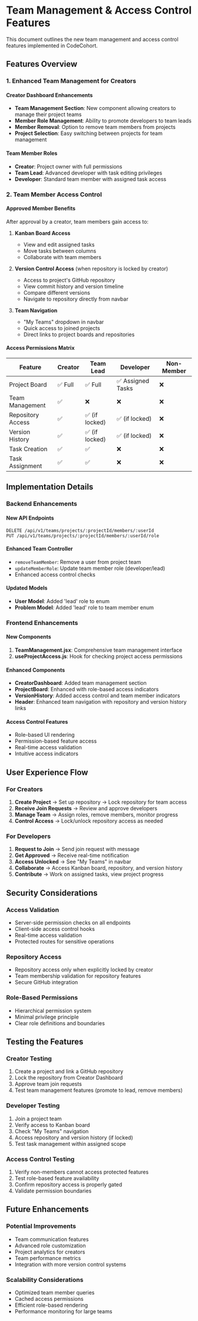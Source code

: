 # Team Management & Access Control Features

This document outlines the new team management and access control features implemented in CodeCohort.

## Features Overview

### 1. Enhanced Team Management for Creators

#### Creator Dashboard Enhancements
- **Team Management Section**: New component allowing creators to manage their project teams
- **Member Role Management**: Ability to promote developers to team leads
- **Member Removal**: Option to remove team members from projects
- **Project Selection**: Easy switching between projects for team management

#### Team Member Roles
- **Creator**: Project owner with full permissions
- **Team Lead**: Advanced developer with task editing privileges
- **Developer**: Standard team member with assigned task access

### 2. Team Member Access Control

#### Approved Member Benefits
After approval by a creator, team members gain access to:

1. **Kanban Board Access**
   - View and edit assigned tasks
   - Move tasks between columns
   - Collaborate with team members

2. **Version Control Access** (when repository is locked by creator)
   - Access to project's GitHub repository
   - View commit history and version timeline
   - Compare different versions
   - Navigate to repository directly from navbar

3. **Team Navigation**
   - "My Teams" dropdown in navbar
   - Quick access to joined projects
   - Direct links to project boards and repositories

#### Access Permissions Matrix
| Feature | Creator | Team Lead | Developer | Non-Member |
|---------|---------|-----------|-----------|------------|
| Project Board | ✅ Full | ✅ Full | ✅ Assigned Tasks | ❌ |
| Team Management | ✅ | ❌ | ❌ | ❌ |
| Repository Access | ✅ | ✅ (if locked) | ✅ (if locked) | ❌ |
| Version History | ✅ | ✅ (if locked) | ✅ (if locked) | ❌ |
| Task Creation | ✅ | ✅ | ❌ | ❌ |
| Task Assignment | ✅ | ✅ | ❌ | ❌ |

## Implementation Details

### Backend Enhancements

#### New API Endpoints
```
DELETE /api/v1/teams/projects/:projectId/members/:userId
PUT /api/v1/teams/projects/:projectId/members/:userId/role
```

#### Enhanced Team Controller
- `removeTeamMember`: Remove a user from project team
- `updateMemberRole`: Update team member role (developer/lead)
- Enhanced access control checks

#### Updated Models
- **User Model**: Added 'lead' role to enum
- **Problem Model**: Added 'lead' role to team member enum

### Frontend Enhancements

#### New Components
1. **TeamManagement.jsx**: Comprehensive team management interface
2. **useProjectAccess.js**: Hook for checking project access permissions

#### Enhanced Components
- **CreatorDashboard**: Added team management section
- **ProjectBoard**: Enhanced with role-based access indicators
- **VersionHistory**: Added access control and team member indicators
- **Header**: Enhanced team navigation with repository and version history links

#### Access Control Features
- Role-based UI rendering
- Permission-based feature access
- Real-time access validation
- Intuitive access indicators

## User Experience Flow

### For Creators
1. **Create Project** → Set up repository → Lock repository for team access
2. **Receive Join Requests** → Review and approve developers
3. **Manage Team** → Assign roles, remove members, monitor progress
4. **Control Access** → Lock/unlock repository access as needed

### For Developers
1. **Request to Join** → Send join request with message
2. **Get Approved** → Receive real-time notification
3. **Access Unlocked** → See "My Teams" in navbar
4. **Collaborate** → Access Kanban board, repository, and version history
5. **Contribute** → Work on assigned tasks, view project progress

## Security Considerations

### Access Validation
- Server-side permission checks on all endpoints
- Client-side access control hooks
- Real-time access validation
- Protected routes for sensitive operations

### Repository Access
- Repository access only when explicitly locked by creator
- Team membership validation for repository features
- Secure GitHub integration

### Role-Based Permissions
- Hierarchical permission system
- Minimal privilege principle
- Clear role definitions and boundaries

## Testing the Features

### Creator Testing
1. Create a project and link a GitHub repository
2. Lock the repository from Creator Dashboard
3. Approve team join requests
4. Test team management features (promote to lead, remove members)

### Developer Testing
1. Join a project team
2. Verify access to Kanban board
3. Check "My Teams" navigation
4. Access repository and version history (if locked)
5. Test task management within assigned scope

### Access Control Testing
1. Verify non-members cannot access protected features
2. Test role-based feature availability
3. Confirm repository access is properly gated
4. Validate permission boundaries

## Future Enhancements

### Potential Improvements
- Team communication features
- Advanced role customization
- Project analytics for creators
- Team performance metrics
- Integration with more version control systems

### Scalability Considerations
- Optimized team member queries
- Cached access permissions
- Efficient role-based rendering
- Performance monitoring for large teams
